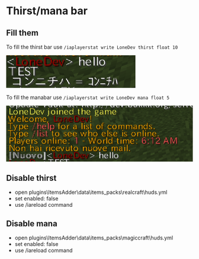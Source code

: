 # Thirst/mana bar

## Fill them

To fill the thirst bar use `/iaplayerstat write LoneDev thirst float 10`

![](../.gitbook/assets/immagine%20%281%29.png)

To fill the manabar use `/iaplayerstat write LoneDev mana float 5`

![](../.gitbook/assets/immagine.png)

## Disable thirst

* open plugins\ItemsAdder\data\items\_packs\realcraft\huds.yml
* set enabled: false
* use /iareload command

## Disable mana

* open plugins\ItemsAdder\data\items\_packs\magiccraft\huds.yml
* set enabled: false
* use /iareload command

